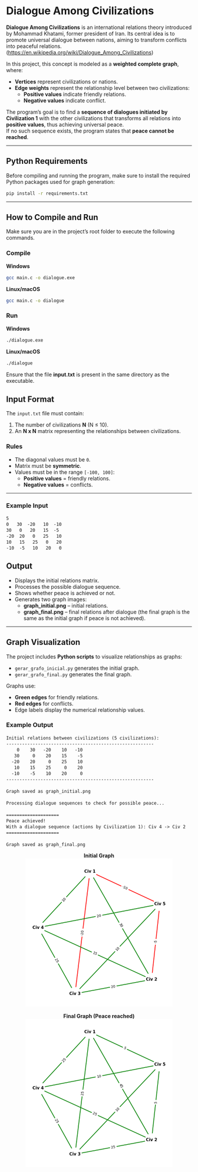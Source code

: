 # Dialogue Among Civilizations

**Dialogue Among Civilizations** is an international relations theory introduced by Mohammad Khatami, former president of Iran. Its central idea is to promote universal dialogue between nations, aiming to transform conflicts into peaceful relations. (https://en.wikipedia.org/wiki/Dialogue_Among_Civilizations)

In this project, this concept is modeled as a **weighted complete graph**, where:

- **Vertices** represent civilizations or nations.
- **Edge weights** represent the relationship level between two civilizations:
  - **Positive values** indicate friendly relations.
  - **Negative values** indicate conflict.

The program’s goal is to find a **sequence of dialogues initiated by Civilization 1** with the other civilizations that transforms all relations into **positive values**, thus achieving universal peace.  
If no such sequence exists, the program states that **peace cannot be reached**.

---

## Python Requirements

Before compiling and running the program, make sure to install the required Python packages used for graph generation:

```bash
pip install -r requirements.txt
```

---

## How to Compile and Run

Make sure you are in the project’s root folder to execute the following commands.

### Compile

**Windows**
```bash
gcc main.c -o dialogue.exe
```

**Linux/macOS**
```bash
gcc main.c -o dialogue
```

### Run

**Windows**
```bash
./dialogue.exe
```

**Linux/macOS**
```bash
./dialogue
```

Ensure that the file **input.txt** is present in the same directory as the executable.

## Input Format

The `input.txt` file must contain:

1. The number of civilizations **N** (N ≤ 10).
2. An **N x N** matrix representing the relationships between civilizations.

### Rules

- The diagonal values must be `0`.
- Matrix must be **symmetric**.
- Values must be in the range `[-100, 100]`:
  - **Positive values** = friendly relations.
  - **Negative values** = conflicts.

---

### Example Input
```
5
0   30  -20   10  -10
30   0   20   15  -5
-20  20   0   25   10
10   15   25   0   20
-10  -5   10   20   0
```

## Output

- Displays the initial relations matrix.
- Processes the possible dialogue sequence.
- Shows whether peace is achieved or not.
- Generates two graph images:
  - **graph_initial.png** – initial relations.
  - **graph_final.png** – final relations after dialogue (the final graph is the same as the initial graph if peace is not achieved).

---

## Graph Visualization

The project includes **Python scripts** to visualize relationships as graphs:

- `gerar_grafo_inicial.py` generates the initial graph.
- `gerar_grafo_final.py` generates the final graph.

Graphs use:
- **Green edges** for friendly relations.
- **Red edges** for conflicts.
- Edge labels display the numerical relationship values.

### Example Output

```
Initial relations between civilizations (5 civilizations):
--------------------------------------------------------
    0    30   -20    10   -10 
   30     0    20    15    -5 
  -20    20     0    25    10 
   10    15    25     0    20 
  -10    -5    10    20     0 
--------------------------------------------------------

Graph saved as graph_initial.png

Processing dialogue sequences to check for possible peace...

====================
Peace achieved!
With a dialogue sequence (actions by Civilization 1): Civ 4 -> Civ 2
====================

Graph saved as graph_final.png
```
<p align="center">
  <strong>Initial Graph</strong><br>
  <img src="graph_initial.png" alt="Initial Graph" width="400">
</p>

<p align="center">
  <strong>Final Graph (Peace reached)</strong><br>
  <img src="graph_final.png" alt="Final Graph (Peace achieved)" width="400">
</p>